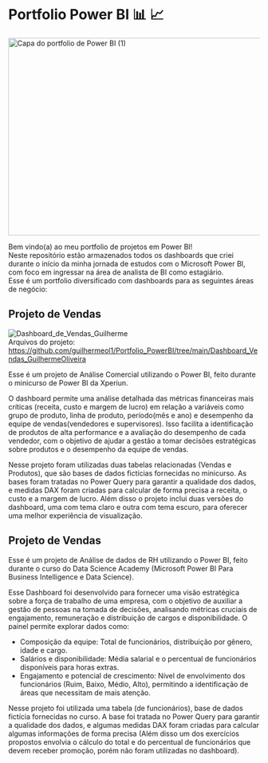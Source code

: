 # Portfolio Power BI 📊 📈  
<img width="1584" height="396" alt="Capa do portfolio de Power BI (1)" src="https://github.com/user-attachments/assets/56e6864e-f60d-478f-8f7f-24d6c5f1416e" />

Bem vindo(a) ao meu portfolio de projetos em Power BI!  
Neste repositório estão armazenados todos os dashboards que criei durante o início da minha jornada de estudos com o Microsoft Power BI, com foco em ingressar na área de analista de BI como estagiário.  
Esse é um portfolio diversificado com dashboards para as seguintes áreas de negócio:  
## Projeto de Vendas  
![Dashboard_de_Vendas_Guilherme](https://github.com/user-attachments/assets/a37e8295-4ede-4387-b755-bbdefefe9cd3)  
Arquivos do projeto: https://github.com/guilhermeol1/Portfolio_PowerBI/tree/main/Dashboard_Vendas_GuilhermeOliveira

Esse é um projeto de Análise Comercial utilizando o Power BI, feito durante o minicurso de Power BI da Xperiun.

O dashboard permite uma análise detalhada das métricas financeiras mais críticas (receita, custo e margem de lucro) em relação a variáveis como grupo de produto, linha de produto, período(mês e ano) e desempenho da equipe de vendas(vendedores e supervisores). Isso facilita a identificação de produtos de alta performance e a avaliação do desempenho de cada vendedor, com o objetivo de ajudar a gestão a tomar decisões estratégicas sobre produtos e o desempenho da equipe de vendas.

Nesse projeto foram utilizadas duas tabelas relacionadas (Vendas e Produtos), que são bases de dados fictícias fornecidas no minicurso. As bases foram tratadas no Power Query para garantir a qualidade dos dados, e medidas DAX foram criadas para calcular de forma precisa a receita, o custo e a margem de lucro. Além disso o projeto inclui duas versões do dashboard, uma com tema claro e outra com tema escuro, para oferecer uma melhor experiência de visualização.  

## Projeto de Vendas  

Esse é um projeto de Análise de dados de RH utilizando o Power BI, feito durante o curso do Data Science Academy (Microsoft Power BI Para Business Intelligence e Data Science).

Esse Dashboard foi desenvolvido para fornecer uma visão estratégica sobre a força de trabalho de uma empresa, com o objetivo de auxiliar a gestão de pessoas na tomada de decisões, analisando métricas cruciais de engajamento, remuneração e distribuição de cargos e disponibilidade.
O painel permite explorar dados como:
- Composição da equipe: Total de funcionários, distribuição por gênero, idade e cargo.
- Salários e disponibilidade: Média salarial e o percentual de funcionários disponíveis para horas extras.
- Engajamento e potencial de crescimento: Nível de envolvimento dos funcionários (Ruim, Baixo, Médio, Alto), permitindo a identificação de áreas que necessitam de mais atenção.

Nesse projeto foi utilizada uma tabela (de funcionários), base de dados fictícia fornecidas no curso. A base foi tratada no Power Query para garantir a qualidade dos dados, e algumas medidas DAX foram criadas para calcular algumas informações de forma precisa (Além disso um dos exercícios propostos envolvia o cálculo do total e do percentual de funcionários que devem receber promoção, porém não foram utilizadas no dashboard).
